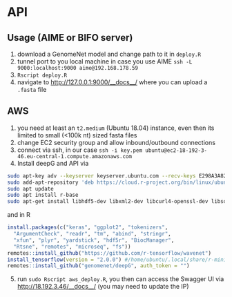 # API

## Usage (AIME or BIFO server)

1. download a GenomeNet model and change path to it in `deploy.R`
2. tunnel port to you local machine in case you use AIME `ssh -L 9000:localhost:9000 aime@192.168.178.59`
3. `Rscript deploy.R`
4. navigate to http://127.0.0.1:9000/__docs__/ where you can upload a `.fasta` file

## AWS

1. you need at least an `t2.medium` (Ubuntu 18.04) instance, even then its limited to small (<100k nt) sized fasta files
2. change EC2 security group and allow inbound/outbound connections
3. connect via ssh, in our case `ssh -i key.pem ubuntu@ec2-18-192-3-46.eu-central-1.compute.amazonaws.com`
4. Install deepG and API via

```bash
sudo apt-key adv --keyserver keyserver.ubuntu.com --recv-keys E298A3A825C0D65DFD57CBB651716619E084DAB9
sudo add-apt-repository 'deb https://cloud.r-project.org/bin/linux/ubuntu bionic-cran40/'
sudo apt update
sudo apt install r-base
sudo apt-get install libhdf5-dev libxml2-dev libcurl4-openssl-dev libsodium-dev
```

and in R

```r
install.packages(c("keras", "ggplot2", "tokenizers",
  "ArgumentCheck", "readr", "tm", "abind", "stringr",
  "xfun", "plyr", "yardstick", "hdf5r", "BiocManager",
  "Rtsne", "remotes", "microseq", "fs"))
remotes::install_github("https://github.com/r-tensorflow/wavenet")
install_tensorflow(version = "2.0.0") #/home/ubuntu/.local/share/r-miniconda
remotes::install_github("genomenet/deepG", auth_token = "")
```

5. run `sudo Rscript aws_deploy.R`, you then can access the Swagger UI via http://18.192.3.46/__docs__/ (you may need to update the IP) 
